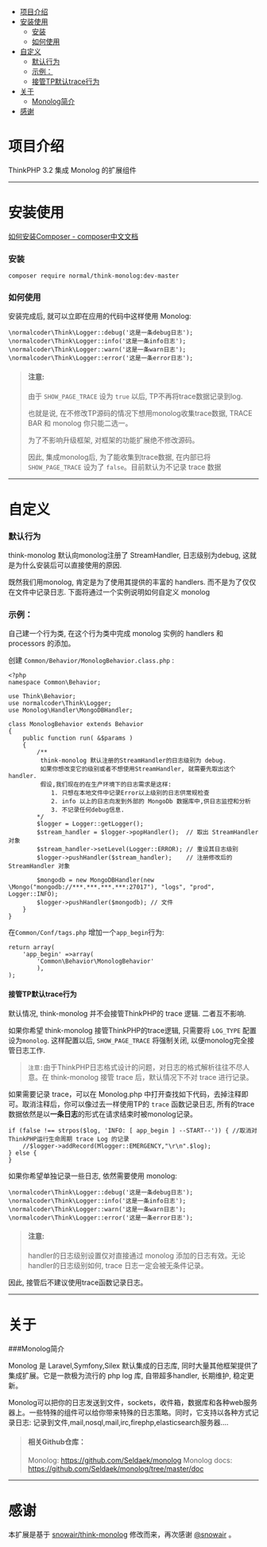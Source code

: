 * [项目介绍](#%E9%A1%B9%E7%9B%AE%E4%BB%8B%E7%BB%8D)
* [安装使用](#%E5%AE%89%E8%A3%85%E4%BD%BF%E7%94%A8)
    * [安装](#%E5%AE%89%E8%A3%85)
    * [如何使用](#%E5%A6%82%E4%BD%95%E4%BD%BF%E7%94%A8)
* [自定义](#%E8%87%AA%E5%AE%9A%E4%B9%89)
    * [默认行为](#%E9%BB%98%E8%AE%A4%E8%A1%8C%E4%B8%BA)
    * [示例：](#%E7%A4%BA%E4%BE%8B%EF%BC%9A)
    * [接管TP默认trace行为](#%E6%8E%A5%E7%AE%A1TP%E9%BB%98%E8%AE%A4trace%E8%A1%8C%E4%B8%BA)
* [关于](#%E5%85%B3%E4%BA%8E)
    * [Monolog简介](#Monolog%E7%AE%80%E4%BB%8B)
* [感谢](#%E6%84%9F%E8%B0%A2)



<a name="%E9%A1%B9%E7%9B%AE%E4%BB%8B%E7%BB%8D"></a>

# 项目介绍
ThinkPHP 3.2 集成 Monolog 的扩展组件

---

<a name="%E5%AE%89%E8%A3%85%E4%BD%BF%E7%94%A8"></a>

# 安装使用
[如何安装Composer - composer中文文档](http://www.kancloud.cn/thinkphp/composer)

<a name="%E5%AE%89%E8%A3%85"></a>

### 安装
```
composer require normal/think-monolog:dev-master
```
<a name="%E5%A6%82%E4%BD%95%E4%BD%BF%E7%94%A8"></a>

### 如何使用
安装完成后, 就可以立即在应用的代码中这样使用 Monolog:

```
\normalcoder\Think\Logger::debug('这是一条debug日志');
\normalcoder\Think\Logger::info('这是一条info日志');
\normalcoder\Think\Logger::warn('这是一条warn日志');
\normalcoder\Think\Logger::error('这是一条error日志');
```

> #### 注意:
> 由于 `SHOW_PAGE_TRACE` 设为 `true` 以后, TP不再将trace数据记录到log.
> 
> 也就是说, 在不修改TP源码的情况下想用monolog收集trace数据, TRACE BAR 和 monolog 你只能二选一。
> 
> 为了不影响升级框架, 对框架的功能扩展绝不修改源码。
> 
> 因此, 集成monolog后, 为了能收集到trace数据, 在内部已将 `SHOW_PAGE_TRACE` 设为了 `false`。目前默认为不记录 trace 数据

---

<a name="%E8%87%AA%E5%AE%9A%E4%B9%89"></a>

# 自定义
<a name="%E9%BB%98%E8%AE%A4%E8%A1%8C%E4%B8%BA"></a>

### 默认行为

think-monolog 默认向monolog注册了 StreamHandler, 日志级别为debug, 这就是为什么安装后可以直接使用的原因.

既然我们用monolog, 肯定是为了使用其提供的丰富的 handlers. 而不是为了仅仅在文件中记录日志. 下面将通过一个实例说明如何自定义 monolog


<a name="%E7%A4%BA%E4%BE%8B%EF%BC%9A"></a>

### 示例：

自己建一个行为类, 在这个行为类中完成 monolog 实例的 handlers 和 processors 的添加。

创建 `Common/Behavior/MonologBehavior.class.php` :

```
<?php
namespace Common\Behavior;

use Think\Behavior;
use normalcoder\Think\Logger;
use Monolog\Handler\MongoDBHandler;

class MonologBehavior extends Behavior
{
    public function run( &$params )
    {
        /**
         think-monolog 默认注册的StreamHandler的日志级别为 debug. 
         如果你想改变它的级别或者不想使用StreamHandler, 就需要先取出这个handler.
         假设,我们现在的在生产环境下的日志需求是这样:
            1. 只想在本地文件中记录Error以上级别的日志供常规检查
            2. info 以上的日志向发到外部的 MongoDb 数据库中,供日志监控和分析
            3. 不记录任何debug信息.
        */       
        $logger = Logger::getLogger();
        $stream_handler = $logger->popHandler();  // 取出 StreamHandler 对象
        $stream_handler->setLevel(Logger::ERROR); // 重设其日志级别
        $logger->pushHandler($stream_handler);    // 注册修改后的StreamHandler 对象
        
        $mongodb = new MongoDBHandler(new \Mongo("mongodb://***.***.***.***:27017"), "logs", "prod", Logger::INFO);
        $logger->pushHandler($mongodb); // 文件
    }
}
```

在`Common/Conf/tags.php` 增加一个`app_begin`行为:

```
return array(
    'app_begin' =>array(
        'Common\Behavior\MonologBehavior'
        ),
);
```

<a name="%E6%8E%A5%E7%AE%A1TP%E9%BB%98%E8%AE%A4trace%E8%A1%8C%E4%B8%BA"></a>

#### 接管TP默认trace行为

默认情况, think-monolog 并不会接管ThinkPHP的 trace 逻辑. 二者互不影响.

如果你希望 think-monolog 接管ThinkPHP的trace逻辑, 只需要将 `LOG_TYPE` 配置设为`monolog`.
这样配置以后, `SHOW_PAGE_TRACE` 将强制关闭, 以便monolog完全接管日志工作.

> `注意:`由于ThinkPHP日志格式设计的问题，对日志的格式解析往往不尽人意。在 think-monolog 接管 trace 后，默认情况下不对 trace 进行记录。

如果需要记录 trace，可以在 Monolog.php 中打开查找如下代码，去掉注释即可。取消注释后，你可以像过去一样使用TP的 `trace` 函数记录日志, 所有的trace数据依然是以**一条日志**的形式在请求结束时被monolog记录。

```
if (false !== strpos($log, 'INFO: [ app_begin ] --START--')) { //取消对ThinkPHP运行生命周期 trace Log 的记录
    //$logger->addRecord(Mlogger::EMERGENCY,"\r\n".$log); 
} else {
}
```

如果你希望单独记录一些日志, 依然需要使用 monolog:

```
\normalcoder\Think\Logger::debug('这是一条debug日志');
\normalcoder\Think\Logger::info('这是一条info日志');
\normalcoder\Think\Logger::warn('这是一条warn日志');
\normalcoder\Think\Logger::error('这是一条error日志');
```
> #### 注意: 
> handler的日志级别设置仅对直接通过 monolog 添加的日志有效。无论handler的日志级别如何, trace 日志一定会被无条件记录。

因此, 接管后不建议使用trace函数记录日志。

---

<a name="%E5%85%B3%E4%BA%8E"></a>

# 关于

<a name="Monolog%E7%AE%80%E4%BB%8B"></a>

###Monolog简介

Monolog 是 Laravel,Symfony,Silex 默认集成的日志库, 同时大量其他框架提供了集成扩展。它是一款极为流行的 php log 库, 自带超多handler, 长期维护, 稳定更新。

Monolog可以把你的日志发送到文件，sockets，收件箱，数据库和各种web服务器上。一些特殊的组件可以给你带来特殊的日志策略。同时，它支持以各种方式记录日志: 记录到文件,mail,nosql,mail,irc,firephp,elasticsearch服务器....

> #### 相关Github仓库：
> Monolog: <https://github.com/Seldaek/monolog>
> Monolog docs: <https://github.com/Seldaek/monolog/tree/master/doc>

---

<a name="%E6%84%9F%E8%B0%A2"></a>

# 感谢

本扩展是基于 [snowair/think-monolog](https://github.com/snowair/think-monolog) 修改而来，再次感谢 [@snowair](https://github.com/snowair) 。



